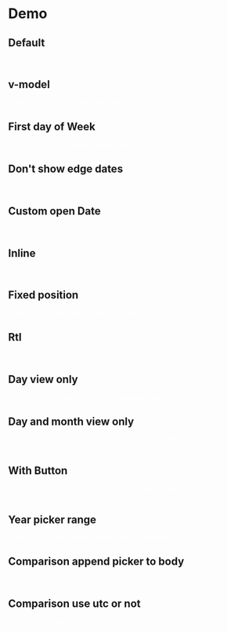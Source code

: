 # Demo

## Default

<ClientOnly>
  <Datepicker placeholder="Select Date" />
</ClientOnly>

```vue
<Datepicker placeholder="Select Date" />
```

## v-model

<ClientOnly>
  <Datepicker-VModel/>
</ClientOnly>

```vue
<Datepicker v-model="vModelExample" />
```

## First day of Week

<ClientOnly>
  <Datepicker
    placeholder="Select Date"
    first-day-of-week="mon"
  />
</ClientOnly>

```vue
<Datepicker first-day-of-week="mon" />
```

## Don't show edge dates

<ClientOnly>
  <Datepicker
    placeholder="Select Date"
    :show-edge-dates="false"
  />
</ClientOnly>

```vue
<Datepicker :show-edge-dates="false" />
```

## Custom open Date

<ClientOnly>
  <Datepicker-OpenDate/>
</ClientOnly>

```vue
<Datepicker :open-date="openDate" />
```

## Inline

<ClientOnly>
  <Datepicker
    placeholder="Select Date"
    :inline="true"
  />
</ClientOnly>

```vue
<Datepicker :inline="true" />
```

## Fixed position

<ClientOnly>
  <Datepicker
    placeholder="Select Date"
    fixed-position="top-right"
  />
</ClientOnly>

```vue
<Datepicker fixed-position="top-right" />
```

## Rtl

<ClientOnly>
  <Datepicker
    :language="$datepickerLocals.he"
  />
</ClientOnly>

```vue
<Datepicker :language="$datepickerLocals.he" />
```

## Day view only

<ClientOnly>
  <Datepicker
    minimum-view="day"
    maximum-view="day"
  />
</ClientOnly>

```vue
<Datepicker minimum-view="day" maximum-view="day" />
```

## Day and month view only

<ClientOnly>
  <Datepicker
    minimum-view="day"
    maximum-view="month"
    initial-view="month"
  />
</ClientOnly>

```vue
<Datepicker minimum-view="day" maximum-view="month" initial-view="month" />
```

## With Button

<ClientOnly>
  <Datepicker
    :calendar-button="true"
    :show-calendar-on-button-click="true"
  />
</ClientOnly>

```vue
<Datepicker :calendar-button="true" :show-calendar-on-button-click="true" />
```

## Year picker range

<ClientOnly>
  <Datepicker-YearPickerRange/>
</ClientOnly>

```vue
<Datepicker :year-picker-range="yearPickerRange" />
```

## Comparison append picker to body

<ClientOnly>
  <Datepicker-AppendToBody/>
</ClientOnly>

```vue
<Datepicker :append-to-body="true" />
```

## Comparison use utc or not

<ClientOnly>
  <Datepicker-UseUtc/>
</ClientOnly>

```vue
<Datepicker :use-utc="true" />
```

<style>
/* @import '../../dist/style.css'; */

/* Start vue-datepicker.css */
.rtl {
  direction: rtl;
}
.vdp-datepicker {
  font-family: Arial, serif;
  position: relative;
  text-align: left;
  box-sizing: border-box;
}
.vdp-datepicker__calendar {
  background: #fff;
  border: 1px solid #ccc;
  position: absolute;
  width: 300px;
  z-index: 10000;
}
.vdp-datepicker__calendar > div {
  background: #fff;
  width: 298px;
}
.vdp-datepicker__calendar .today {
  background-color: #eee;
}
.vdp-datepicker__calendar * {
  box-sizing: border-box;
}
.vdp-datepicker__calendar.vdp-datepicker__calendar--inline {
  position: static;
}
.vdp-datepicker__calendar button {
  background: inherit;
  text-align: center;
}
.vdp-datepicker__calendar button:disabled {
  color: #ddd;
}
.vdp-datepicker__calendar header {
  display: flex;
  height: 40px;
  justify-content: space-between;
}
.vdp-datepicker__calendar header button {
  border: none;
}
.vdp-datepicker__calendar header button:hover:not(:disabled) {
  background: #eee;
  cursor: pointer;
}
.vdp-datepicker__calendar header button.vdp-datepicker__up {
  color: #000;
  flex-grow: 5;
}
.vdp-datepicker__calendar header .prev,
.vdp-datepicker__calendar header .next {
  flex-grow: 1;
  max-height: 40px;
  position: relative;
}
.vdp-datepicker__calendar header .prev .default,
.vdp-datepicker__calendar header .next .default {
  display: flex;
  text-indent: -10000px;
}
.vdp-datepicker__calendar header .prev .default:after,
.vdp-datepicker__calendar header .next .default:after {
  border: 6px solid transparent;
  content: "";
  left: 50%;
  position: absolute;
  top: 50%;
  transform: translateX(-50%) translateY(-50%);
}
.vdp-datepicker__calendar header .prev.rtl,
.vdp-datepicker__calendar header .next.rtl {
  transform: rotate(180deg);
}
.vdp-datepicker__calendar header .prev .default:after {
  border-right: 10px solid #000;
  margin-left: -5px;
}
.vdp-datepicker__calendar header .prev:disabled .default:after {
  border-right: 10px solid #ddd;
}
.vdp-datepicker__calendar header .next .default:after {
  border-left: 10px solid #000;
  margin-left: 5px;
}
.vdp-datepicker__calendar header .next:disabled .default:after {
  border-left: 10px solid #ddd;
}
.vdp-datepicker__calendar .cell {
  border: 1px solid transparent;
  display: inline-block;
  height: 40px;
  padding: 0 5px;
  position: relative;
  text-align: center;
  vertical-align: middle;
  width: 14.2857142857%;
}
.vdp-datepicker__calendar .cell:not(.blank):not(.disabled).day, .vdp-datepicker__calendar .cell:not(.blank):not(.disabled).month, .vdp-datepicker__calendar .cell:not(.blank):not(.disabled).year {
  cursor: pointer;
}
.vdp-datepicker__calendar .cell:not(.blank):not(.disabled).day:hover, .vdp-datepicker__calendar .cell:not(.blank):not(.disabled).month:hover, .vdp-datepicker__calendar .cell:not(.blank):not(.disabled).year:hover {
  border: 1px solid #4bd;
}
.vdp-datepicker__calendar .cell:not(.blank):not(.disabled).day:focus, .vdp-datepicker__calendar .cell:not(.blank):not(.disabled).month:focus, .vdp-datepicker__calendar .cell:not(.blank):not(.disabled).year:focus {
  z-index: 1;
}
.vdp-datepicker__calendar .cell.selected {
  background: #4bd;
  color: #104756;
}
.vdp-datepicker__calendar .cell.selected:hover {
  background: #4bd;
}
.vdp-datepicker__calendar .cell.selected.highlighted {
  background: #4bd;
}
.vdp-datepicker__calendar .cell.highlighted {
  background: #cae5ed;
  color: #104756;
}
.vdp-datepicker__calendar .cell.highlighted.disabled {
  color: #accad2;
}
.vdp-datepicker__calendar .cell.muted {
  color: #757575;
}
.vdp-datepicker__calendar .cell.muted.selected {
  color: #104756;
}
.vdp-datepicker__calendar .cell.muted.disabled:not(.selected) {
  color: #ddd;
}
.vdp-datepicker__calendar .cell.muted.disabled:not(.selected).highlighted {
  color: #accad2;
}
.vdp-datepicker__calendar .day-header span {
  display: inline-block;
  font-size: 75%;
  height: 40px;
  line-height: 40px;
  padding: 0 5px;
  text-align: center;
  vertical-align: middle;
  white-space: nowrap;
  width: 14.2857142857%;
}
.vdp-datepicker__calendar .month,
.vdp-datepicker__calendar .year {
  width: 33.333%;
}
.vdp-datepicker__calendar .picker-view {
  width: inherit;
}
.vdp-datepicker__calendar .picker-view .cells-wrapper {
  overflow: hidden;
  position: relative;
}
.vdp-datepicker__calendar .picker-view .cells-wrapper .picker-cells {
  transition: all 250ms ease-in-out;
}
.vdp-datepicker__calendar .picker-view .slide-right-enter-active {
  top: 0;
}
.vdp-datepicker__calendar .picker-view .slide-right-leave-active {
  position: absolute;
  top: 0;
}
.vdp-datepicker__calendar .picker-view .slide-right-enter-from {
  transform: translate(100%, 0);
}
.vdp-datepicker__calendar .picker-view .slide-right-leave-to {
  transform: translate(-100%, 0);
}
.vdp-datepicker__calendar .picker-view .slide-left-enter-active {
  top: 0;
}
.vdp-datepicker__calendar .picker-view .slide-left-leave-active {
  position: absolute;
  top: 0;
}
.vdp-datepicker__calendar .picker-view .slide-left-enter-from {
  transform: translate(-100%, 0);
}
.vdp-datepicker__calendar .picker-view .slide-left-leave-to {
  transform: translate(100%, 0);
}
.toggle-enter-active,
.toggle-leave-active {
  transition: all 250ms ease;
}
.toggle-enter-from,
.toggle-leave-to {
  opacity: 0;
}
.view-leave-active {
  position: absolute;
}
.view-enter-active,
.view-leave-active {
  transition: all 250ms ease;
}
.view-enter-from,
.view-leave-to {
  opacity: 0;
}
.vdp-datepicker__clear-button,
.vdp-datepicker__calendar-button {
  border: none;
  font-style: normal;
}
.vdp-datepicker__clear-button.input-group-prepend, .vdp-datepicker__clear-button.input-group-append,
.vdp-datepicker__calendar-button.input-group-prepend,
.vdp-datepicker__calendar-button.input-group-append {
  padding: 0;
}
/* end vue-datepicker.css */

input, select {
  padding: .75em .5em;
  font-size: 100%;
  border: 1px solid #cccccc;
  width: 100%;
  box-sizing: border-box;
}
pre {
  color: #ffffff;
}
.settings {
  margin: 2em 0;
  background: #eeeeee;
}
</style>
